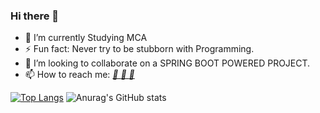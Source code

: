 ### Hi there 👋
- 🌱 I’m currently Studying MCA   
- ⚡ Fun fact: Never try to be stubborn with Programming.
- 👯 I’m looking to collaborate on a SPRING BOOT POWERED PROJECT.
- 📫 How to reach me: <a href="http://wa.me/918561908667?text=Hey+Manoj,+Found You On Github." class="google-plus"><i class="bx bxl-whatsapp">  💬 </i></a> <a href="http://manozjinagal@gmail.com" class="google-plus"><i class="bx bxl-mail">  💌  </i></a> <a href="https://www.linkedin.com/in/manozjinagal/" class="linkedin"><i class="bx bxl-linkedin">  🔗 </i></a>

[![Top Langs](https://github-readme-stats.vercel.app/api/top-langs/?username=manozjinagal&layout=compact)](https://github.com/anuraghazra/github-readme-stats)
![Anurag's GitHub stats](https://github-readme-stats.vercel.app/api?username=manozjinagal&show_icons=true&theme=radical)

<!--
**manozjinagal/manozjinagal** is a ✨ _special_ ✨ repository because its `README.md` (this file) appears on your GitHub profile.

Here are some ideas to get you started:

- 🔭 I’m currently working on ...
- 🌱 I’m currently learning ...
- 👯 I’m looking to collaborate on ...
- 🤔 I’m looking for help with ...
- 💬 Ask me about ...
- 📫 How to reach me: ...
- 😄 Pronouns: ...
- ⚡ Fun fact: ...
-->

